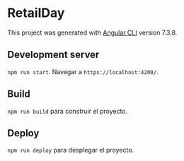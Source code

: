 # RetailDay

This project was generated with [Angular CLI](https://github.com/angular/angular-cli) version 7.3.8.

## Development server

`npm run start`. Navegar a `https://localhost:4200/`.

## Build

`npm run build` para construir el proyecto.

## Deploy

`npm run deploy` para desplegar el proyecto.

